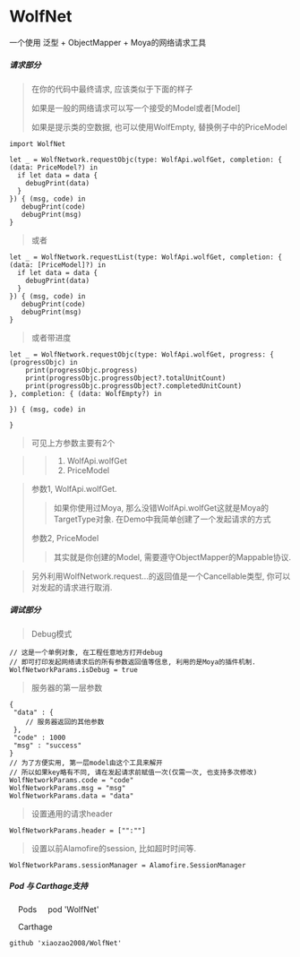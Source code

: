 # WolfNet
一个使用 泛型 + ObjectMapper + Moya的网络请求工具

##### 请求部分

> 在你的代码中最终请求, 应该类似于下面的样子
> 
> 如果是一般的网络请求可以写一个接受的Model或者[Model]
> 
> 如果是提示类的空数据, 也可以使用WolfEmpty, 替换例子中的PriceModel

    import WolfNet

    let _ = WolfNetwork.requestObjc(type: WolfApi.wolfGet, completion: { (data: PriceModel?) in
      if let data = data {
        debugPrint(data)
      }
    }) { (msg, code) in
       debugPrint(code)
       debugPrint(msg)
    }
 
 > 或者
 
    let _ = WolfNetwork.requestList(type: WolfApi.wolfGet, completion: { (data: [PriceModel]?) in
      if let data = data {
        debugPrint(data)
      }
    }) { (msg, code) in
       debugPrint(code)
       debugPrint(msg)
    }
    
    
> 或者带进度

    let _ = WolfNetwork.requestObjc(type: WolfApi.wolfGet, progress: { (progressObjc) in
	    print(progressObjc.progress)
	    print(progressObjc.progressObject?.totalUnitCount)
	    print(progressObjc.progressObject?.completedUnitCount)
    }, completion: { (data: WolfEmpty?) in
            
    }) { (msg, code) in
            
    }

    
> 可见上方参数主要有2个

>> 1. WolfApi.wolfGet
>> 2. PriceModel


> 参数1, WolfApi.wolfGet.
>> 如果你使用过Moya, 那么没错WolfApi.wolfGet这就是Moya的TargetType对象.
>> 在Demo中我简单创建了一个发起请求的方式
> 
> 参数2, PriceModel
> >其实就是你创建的Model, 需要遵守ObjectMapper的Mappable协议.

> 另外利用WolfNetwork.request...的返回值是一个Cancellable类型, 你可以对发起的请求进行取消.
> 

##### 调试部分

>  Debug模式

    // 这是一个单例对象, 在工程任意地方打开debug
    // 即可打印发起网络请求后的所有参数返回值等信息, 利用的是Moya的插件机制.
    WolfNetworkParams.isDebug = true
    
>  服务器的第一层参数
 
    {
     "data" : { 
     	// 服务器返回的其他参数
     },
     "code" : 1000
     "msg" : "success"
    } 
    // 为了方便实用, 第一层model由这个工具来解开
    // 所以如果key略有不同, 请在发起请求前赋值一次(仅需一次, 也支持多次修改)
    WolfNetworkParams.code = "code"
    WolfNetworkParams.msg = "msg"
    WolfNetworkParams.data = "data"
    
    
>  设置通用的请求header

    WolfNetworkParams.header = ["":""]
    
>  设置以前Alamofire的session, 比如超时时间等.

    WolfNetworkParams.sessionManager = Alamofire.SessionManager


##### Pod 与 Carthage支持


    	Pods
    
    pod 'WolfNet'
    
    	Carthage 
    
    github 'xiaozao2008/WolfNet'
	
	

